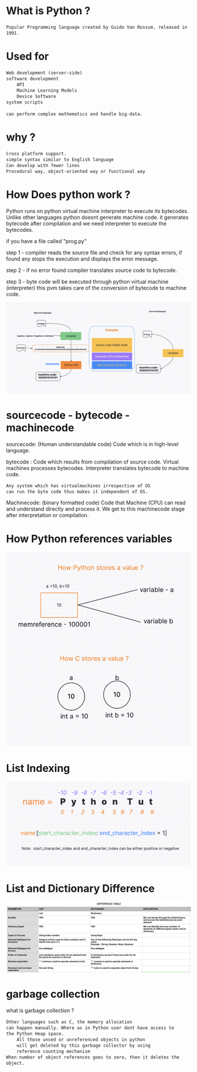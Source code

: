 # What is Python ?

    Popular Programming language created by Guido Van Rossum, released in 1991.

# Used for 

    Web development (server-side)
    software development
        API
        Machine Learning Models
        Device Software
    system scripts

    can perform complex mathematics and handle big-data.

# why ?

    Cross platform support.
    simple syntax similar to English language 
    Can develop with fewer lines 
    Procedural way, object-oriented way or functional way 


# How Does python work ?

Python runs on python virtual machine interpreter to execute its bytecodes.
Unlike other languages python doesnt generate machine code. it generates 
bytecode after compilation and we need interpreter to execute the bytecodes.

if you have a file called "prog.py"

step 1 - compiler reads the source file and check for any syntax
        errors, if found any stops the execution and displays the error message.

step 2 - if no error found compiler translates source code to bytecode.

step 3 - byte code will be executed through python virtual machine (interpreter)
        this pvm takes care of the conversion of bytecode to machine code.


![Alt text](images/execution-process.png)

# sourcecode - bytecode - machinecode

sourcecode: (Human understandable code)
    Code which is in high-level language.

bytecode :
    Code which results from compilation of source code.
    Virtual machines processes bytecodes.
    Interpreter translates bytecode to machine code.

    Any system which has virtualmachines irrespective of OS 
    can run the byte code thus makes it independent of OS.


Machinecode: (binary formatted code)
    Code that Machine (CPU) can read and understand directly and process it.
    We get to this machinecode stage after interpretation or compilation. 


# How Python references variables

![Alt text](images/python-way-of-storing-values.png)

# List Indexing

![Alt text](images/list_indexing.png)

# List and Dictionary Difference

![Alt text](images/list_dictionary_difference.png)

# garbage collection

what is garbage collection ?

    Other languages such as C, the memory allocation 
    can happen manually. Where as in Python user dont have access to 
    the Python Heap space. 
        All those unsed or unreferenced objects in python 
        will get deleted by this garbage collector by using
        reference counting mechanism
    When number of object references goes to zero, then it deletes the object.

    